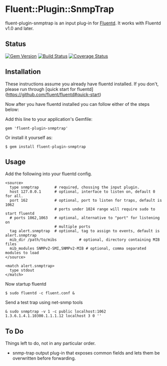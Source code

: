 # Fluent::Plugin::SnmpTrap

fluent-plugin-snmptrap is an input plug-in for [Fluentd](http://fluentd.org). It works with Fluentd v1.0 and later.

## Status
[![Gem Version](https://badge.fury.io/rb/fluent-plugin-snmptrap.png)](http://badge.fury.io/rb/fluent-plugin-snmptrap)
[![Build Status](https://travis-ci.org/Bigel0w/fluent-plugin-snmptrap.png?branch=master)](https://travis-ci.org/Bigel0w/fluent-plugin-snmptrap)
[![Coverage Status](https://coveralls.io/repos/Bigel0w/fluent-plugin-snmptrap/badge.png?branch=master)](https://coveralls.io/r/Bigel0w/fluent-plugin-snmptrap?branch=master)

## Installation

These instructions assume you already have fluentd installed. 
If you don't, please run through [quick start for fluentd] (https://github.com/fluent/fluentd#quick-start)

Now after you have fluentd installed you can follow either of the steps below:

Add this line to your application's Gemfile:

    gem 'fluent-plugin-snmptrap'

Or install it yourself as:

    $ gem install fluent-plugin-snmptrap

## Usage
Add the following into your fluentd config.

    <source>
      type snmptrap       # required, chossing the input plugin.
      host 127.0.0.1      # optional, interface to listen on, default 0 for all.
      port 162            # optional, port to listen for traps, default is 1062
                          # ports under 1024 range will require sudo to start fluentd
      # ports 1062,1063   # optional, alternative to "port" for listening on
                          # multiple ports
      tag alert.snmptrap  # optional, tag to assign to events, default is alert.snmptrap
      mib_dir /path/to/mibs          # optional, directory containing MIB files
      mib_modules SNMPv2-SMI,SNMPv2-MIB # optional, comma separated modules to load
    </source>
    
    <match alert.snmptrap>
      type stdout
    </match>
    
Now startup fluentd

    $ sudo fluentd -c fluent.conf &
    
Send a test trap using net-snmp tools
    
    & sudo snmptrap -v 1 -c public localhost:1062 1.3.6.1.4.1.10300.1.1.1.12 localhost 3 0 ''  
  
## To Do
Things left to do, not in any particular order.
* snmp-trap output plug-in that exposes common fields and lets them be overwritten before forwarding.
